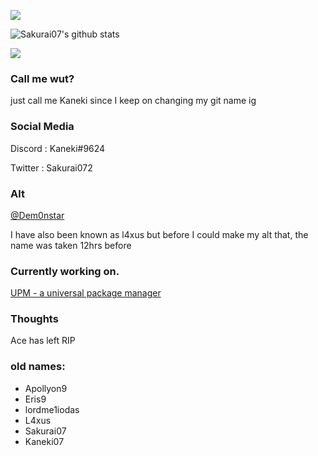 ![](https://komarev.com/ghpvc/?username=sakurai07)

![Sakurai07's github stats](https://github-readme-stats.vercel.app/api?username=k0nami&count_private=true&theme=radical)

<img src="https://github-readme-stats.vercel.app/api/top-langs/?username=k0nami&layout=compact&langs_count=8&theme=dark">

### Call me wut?

just call me Kaneki since I keep on changing my git name ig


### Social Media
Discord : Kaneki#9624

Twitter : Sakurai072

### Alt
<a href="https://github.com/Dem0nstar/">@Dem0nstar</a>

I have also been known as l4xus but before I could make my alt that, the name was taken 12hrs before

### Currently working on.

<a href="https://github.com/k0nami/upm">UPM - a universal package manager</a>

### Thoughts

Ace has left RIP

### old names:
- Apollyon9
- Eris9
- lordme1iodas
- L4xus
- Sakurai07
- Kaneki07
